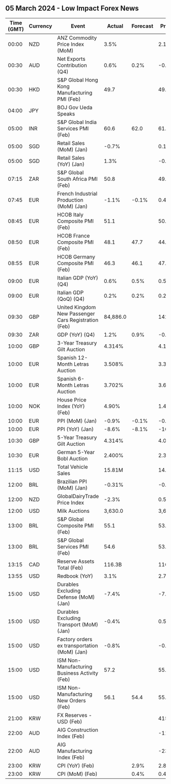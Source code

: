 ## 05 March 2024 - Low Impact Forex News

| Time (GMT) | Currency | Event | Actual | Forecast | Previous |
|------|----------|-------|--------|----------|----------|
| 00:00 | NZD | ANZ Commodity Price Index (MoM) | 3.5% |  | 2.1% |
| 00:30 | AUD | Net Exports Contribution (Q4) | 0.6% | 0.2% | -0.6% |
| 00:30 | HKD | S&P Global Hong Kong Manufacturing PMI (Feb) | 49.7 |  | 49.9 |
| 04:00 | JPY | BOJ Gov Ueda Speaks |  |  |  |
| 05:00 | INR | S&P Global India Services PMI (Feb) | 60.6 | 62.0 | 61.8 |
| 05:00 | SGD | Retail Sales (MoM) (Jan) | -0.7% |  | 0.1% |
| 05:00 | SGD | Retail Sales (YoY) (Jan) | 1.3% |  | -0.5% |
| 07:15 | ZAR | S&P Global South Africa PMI (Feb) | 50.8 |  | 49.2 |
| 07:45 | EUR | French Industrial Production (MoM) (Jan) | -1.1% | -0.1% | 0.4% |
| 08:45 | EUR | HCOB Italy Composite PMI (Feb) | 51.1 |  | 50.7 |
| 08:50 | EUR | HCOB France Composite PMI (Feb) | 48.1 | 47.7 | 44.6 |
| 08:55 | EUR | HCOB Germany Composite PMI (Feb) | 46.3 | 46.1 | 47.0 |
| 09:00 | EUR | Italian GDP (YoY) (Q4) | 0.6% | 0.5% | 0.5% |
| 09:00 | EUR | Italian GDP (QoQ) (Q4) | 0.2% | 0.2% | 0.2% |
| 09:30 | GBP | United Kingdom New Passenger Cars Registration (Feb) | 84,886.0 |  | 142,876.0 |
| 09:30 | ZAR | GDP (YoY) (Q4) | 1.2% | 0.9% | -0.7% |
| 10:00 | GBP | 3-Year Treasury Gilt Auction | 4.314% |  | 4.131% |
| 10:00 | EUR | Spanish 12-Month Letras Auction | 3.508% |  | 3.342% |
| 10:00 | EUR | Spanish 6-Month Letras Auction | 3.702% |  | 3.653% |
| 10:00 | NOK | House Price Index (YoY) (Feb) | 4.90% |  | 1.40% |
| 10:00 | EUR | PPI (MoM) (Jan) | -0.9% | -0.1% | -0.9% |
| 10:00 | EUR | PPI (YoY) (Jan) | -8.6% | -8.1% | -10.7% |
| 10:30 | GBP | 5-Year Treasury Gilt Auction | 4.314% |  | 4.095% |
| 10:30 | EUR | German 5-Year Bobl Auction | 2.400% |  | 2.300% |
| 11:15 | USD | Total Vehicle Sales | 15.81M |  | 14.92M |
| 12:00 | BRL | Brazilian PPI (MoM) (Jan) | -0.31% |  | -0.20% |
| 12:00 | NZD | GlobalDairyTrade Price Index | -2.3% |  | 0.5% |
| 12:00 | USD | Milk Auctions | 3,630.0 |  | 3,664.0 |
| 13:00 | BRL | S&P Global Composite PMI (Feb) | 55.1 |  | 53.2 |
| 13:00 | BRL | S&P Global Services PMI (Feb) | 54.6 |  | 53.1 |
| 13:15 | CAD | Reserve Assets Total (Feb) | 116.3B |  | 116.3B |
| 13:55 | USD | Redbook (YoY) | 3.1% |  | 2.7% |
| 15:00 | USD | Durables Excluding Defense (MoM) (Jan) | -7.4% |  | -7.3% |
| 15:00 | USD | Durables Excluding Transport (MoM) (Jan) | -0.4% |  | 0.5% |
| 15:00 | USD | Factory orders ex transportation (MoM) (Jan) | -0.8% |  | -0.3% |
| 15:00 | USD | ISM Non-Manufacturing Business Activity (Feb) | 57.2 |  | 55.8 |
| 15:00 | USD | ISM Non-Manufacturing New Orders (Feb) | 56.1 | 54.4 | 55.0 |
| 21:00 | KRW | FX Reserves - USD (Feb) |  |  | 415.76B |
| 22:00 | AUD | AIG Construction Index (Feb) |  |  | -11.5 |
| 22:00 | AUD | AIG Manufacturing Index (Feb) |  |  | -23.8 |
| 23:00 | KRW | CPI (YoY) (Feb) |  | 2.9% | 2.8% |
| 23:00 | KRW | CPI (MoM) (Feb) |  | 0.4% | 0.4% |
